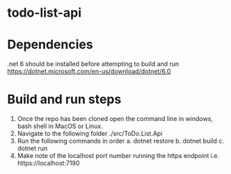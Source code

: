 # todo-list-api

# Dependencies
.net 6 should be installed before attempting to build and run https://dotnet.microsoft.com/en-us/download/dotnet/6.0

# Build and run steps

1. Once the repo has been cloned open the command line in windows, bash shell in MacOS or Linux.
2. Navigate to the following folder ./src/ToDo.List.Api
3. Run the following commands in order
  a. dotnet restore
  b. dotnet build
  c. dotnet run
4. Make note of the localhost port number running the https endpoint i.e. https://localhost:7190

